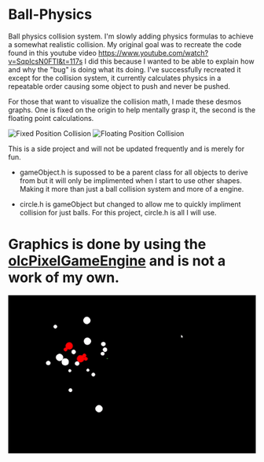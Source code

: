 # Ball-Physics
Ball physics collision system. I'm slowly adding physics formulas to achieve a somewhat realistic collision.   My original goal was to recreate the code found in this youtube video https://www.youtube.com/watch?v=SqpIcsN0FTI&t=117s  I did this because I wanted to be able to explain how and why the "bug" is doing what its doing. I've successfully recreated it except for the collision system, it currently calculates physics in a repeatable order causing some object to push and never be pushed.

For those that want to visualize the collision math, I made these desmos graphs.  One is fixed on the origin to help mentally grasp it, the second is the floating point calculations.

![Fixed Position Collision](https://www.desmos.com/calculator/eufaxdhxzk)
![Floating Position Collision](https://www.desmos.com/calculator/qxiidphkfm)

This is a side project and will not be updated frequently and is merely for fun.


- gameObject.h is supossed to be a parent class for all objects to derive from but it will only be implimented when I start to use other shapes. Making it more than just a ball collision system and more of a engine.

- circle.h is gameObject but changed to allow me to quickly impliment collision for just balls. For this project, circle.h is all I will use. 

# Graphics is done by using the [olcPixelGameEngine](https://github.com/OneLoneCoder/olcPixelGameEngine) and is not a work of my own.
![Ball Physics](https://github.com/BrandonJarrell/Ball-Physics/blob/main/Ball_collisionv2.gif)
